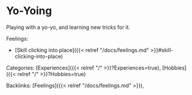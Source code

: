 # Yo-Yoing

Playing with a yo-yo, and learning new tricks for it.

Feelings: 

  - [Skill clicking into place]({{< relref "/docs/feelings.md" >}}#skill-clicking-into-place)

Categories: [Experiences]({{< relref "/" >}}?Experiences=true),
[Hobbies]({{< relref "/" >}}?Hobbies=true)

Backlinks: [Feelings]({{< relref "/docs/feelings.md" >}}), 
